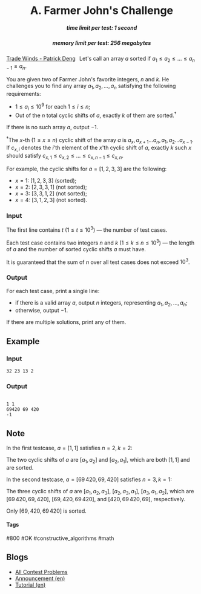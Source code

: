 <h1 style='text-align: center;'> A. Farmer John's Challenge</h1>

<h5 style='text-align: center;'>time limit per test: 1 second</h5>
<h5 style='text-align: center;'>memory limit per test: 256 megabytes</h5>

[Trade Winds - Patrick Deng](https://soundcloud.com/patrick-deng-392681004/trade-winds-ft-alex-zhu)⠀Let's call an array $a$ sorted if $a_1 \leq a_2 \leq \ldots \leq a_{n - 1} \leq a_{n}$.

You are given two of Farmer John's favorite integers, $n$ and $k$. He challenges you to find any array $a_1, a_2, \ldots, a_{n}$ satisfying the following requirements:

* $1 \leq a_i \leq 10^9$ for each $1 \leq i \leq n$;
* Out of the $n$ total cyclic shifts of $a$, exactly $k$ of them are sorted.$^\dagger$

If there is no such array $a$, output $-1$.

$^\dagger$The $x$-th ($1 \leq x \leq n$) cyclic shift of the array $a$ is $a_x, a_{x+1} \ldots a_n, a_1, a_2 \ldots a_{x - 1}$. If $c_{x, i}$ denotes the $i$'th element of the $x$'th cyclic shift of $a$, exactly $k$ such $x$ should satisfy $c_{x,1} \leq c_{x,2} \leq \ldots \leq c_{x, n - 1} \leq c_{x, n}$.

For example, the cyclic shifts for $a = [1, 2, 3, 3]$ are the following:

* $x = 1$: $[1, 2, 3, 3]$ (sorted);
* $x = 2$: $[2, 3, 3, 1]$ (not sorted);
* $x = 3$: $[3, 3, 1, 2]$ (not sorted);
* $x = 4$: $[3, 1, 2, 3]$ (not sorted).
### Input

The first line contains $t$ ($1 \leq t \leq 10^3$) — the number of test cases.

Each test case contains two integers $n$ and $k$ ($1 \leq k \leq n \leq 10^3$) — the length of $a$ and the number of sorted cyclic shifts $a$ must have.

It is guaranteed that the sum of $n$ over all test cases does not exceed $10^3$.

### Output

For each test case, print a single line: 

* if there is a valid array $a$, output $n$ integers, representing $a_1, a_2, \ldots, a_{n}$;
* otherwise, output $-1$.

If there are multiple solutions, print any of them.

## Example

### Input


```text
32 23 13 2
```
### Output

```text

1 1
69420 69 420
-1

```
## Note

In the first testcase, $a = [1, 1]$ satisfies $n = 2, k = 2$:

The two cyclic shifts of $a$ are $[a_1, a_2]$ and $[a_2, a_1]$, which are both $[1, 1]$ and are sorted.

In the second testcase, $a = [69\,420, 69, 420]$ satisfies $n = 3, k = 1$:

The three cyclic shifts of $a$ are $[a_1, a_2, a_3]$, $[a_2, a_3, a_1]$, $[a_3, a_1, a_2]$, which are $[69\,420, 69, 420]$, $[69, 420, 69\,420]$, and $[420, 69\,420, 69]$, respectively. 

Only $[69, 420, 69\,420]$ is sorted.



#### Tags 

#800 #OK #constructive_algorithms #math 

## Blogs
- [All Contest Problems](../CodeTON_Round_8_(Div._1_+_Div._2,_Rated,_Prizes!).md)
- [Announcement (en)](../blogs/Announcement_(en).md)
- [Tutorial (en)](../blogs/Tutorial_(en).md)
